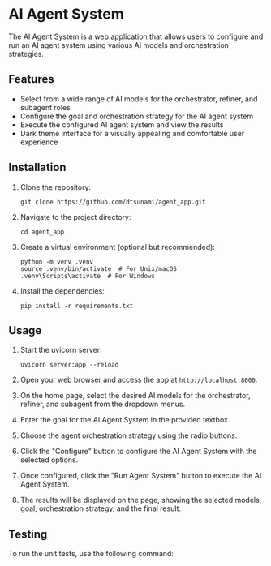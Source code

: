 # AI Agent System

The AI Agent System is a web application that allows users to configure and run an AI agent system using various AI models and orchestration strategies.

## Features

- Select from a wide range of AI models for the orchestrator, refiner, and subagent roles
- Configure the goal and orchestration strategy for the AI agent system
- Execute the configured AI agent system and view the results
- Dark theme interface for a visually appealing and comfortable user experience

## Installation

1. Clone the repository:
   ```
   git clone https://github.com/dtsunami/agent_app.git
   ```

2. Navigate to the project directory:
   ```
   cd agent_app
   ```

3. Create a virtual environment (optional but recommended):
   ```
   python -m venv .venv
   source .venv/bin/activate  # For Unix/macOS
   .venv\Scripts\activate  # For Windows
   ```

4. Install the dependencies:
   ```
   pip install -r requirements.txt
   ```

## Usage

1. Start the uvicorn server:
   ```
   uvicorn server:app --reload
   ```

2. Open your web browser and access the app at `http://localhost:8000`.

3. On the home page, select the desired AI models for the orchestrator, refiner, and subagent from the dropdown menus.

4. Enter the goal for the AI Agent System in the provided textbox.

5. Choose the agent orchestration strategy using the radio buttons.

6. Click the "Configure" button to configure the AI Agent System with the selected options.

7. Once configured, click the "Run Agent System" button to execute the AI Agent System.

8. The results will be displayed on the page, showing the selected models, goal, orchestration strategy, and the final result.

## Testing

To run the unit tests, use the following command: